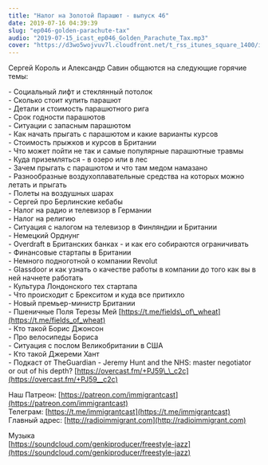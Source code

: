```yaml
---
title: "Налог на Золотой Парашют - выпуск 46"
date: 2019-07-16 04:39:39
slug: "ep046-golden-parachute-tax"
audio: "2019-07-15_icast_ep046_Golden_Parachute_Tax.mp3"
cover: "https://d3wo5wojvuv7l.cloudfront.net/t_rss_itunes_square_1400/images.spreaker.com/original/d20daaa729fc8cae11f6717f5c961b50.jpg"
---
```

Сергей Король и Александр Савин общаются на следующие горячие темы:  
  
\- Социальный лифт и стеклянный потолок  
\- Сколько стоит купить парашют  
\- Детали и стоимость парашютного рига  
\- Срок годности парашютов  
\- Ситуации с запасным парашютом  
\- Как начать прыгать с парашютом и какие варианты курсов  
\- Стоимость прыжков и курсов в Британии  
\- Что может пойти не так и самые популярные парашютные травмы  
\- Куда приземляться - в озеро или в лес  
\- Зачем прыгать с парашютом и что там медом намазано  
\- Разнообразные воздухоплавательные средства на которых можно летать и прыгать  
\- Полеты на воздушных шарах  
\- Сергей про Берлинские кебабы  
\- Налог на радио и телевизор в Германии  
\- Налог на религию  
\- Ситуация с налогом на телевизор в Финляндии и Британии  
\- Немецкий Орднунг  
\- Overdraft в Британских банках - и как его собираются ограничивать  
\- Финансовые стартапы в Британии  
\- Немного подноготной о компании Revolut  
\- Glassdoor и как узнать о качестве работы в компании до того как вы в ней начнете работать  
\- Культура Лондонского тех стартапа  
\- Что происходит с Брекситом и куда все притихло  
\- Новый премьер-министр Британии  
\- Пшеничные Поля Терезы Мей [https://t.me/fields\_of\_wheat](https://t.me/fields_of_wheat)  
\- Кто такой Борис Джонсон  
\- Про велосипеды Бориса  
\- Ситуация с послом Великобритании в США  
\- Кто такой Джереми Хант  
\- Подкаст от TheGuardian - Jeremy Hunt and the NHS: master negotiator or out of his depth? [https://overcast.fm/+PJ59\_\_c2c](https://overcast.fm/+PJ59__c2c)  
  
Наш Патреон: [https://patreon.com/immigrantcast](https://patreon.com/immigrantcast)  
Телеграм: [https://t.me/immigrantcast](https://t.me/immigrantcast)  
Главный адрес: [http://radioimmigrant.com](http://radioimmigrant.com)  
  
Музыка  
[https://soundcloud.com/genkiproducer/freestyle-jazz](https://soundcloud.com/genkiproducer/freestyle-jazz)
